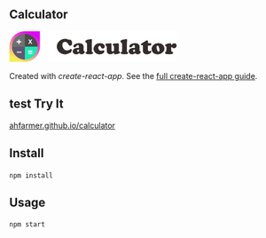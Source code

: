 Calculator
---
<img src="Logotype primary.png" width="60%" height="60%" />

Created with *create-react-app*. See the [full create-react-app guide](https://github.com/facebookincubator/create-react-app/blob/master/packages/react-scripts/template/README.md).


test
Try It
---

[ahfarmer.github.io/calculator](https://ahfarmer.github.io/calculator/)



Install
---

`npm install`



Usage
---

`npm start`
